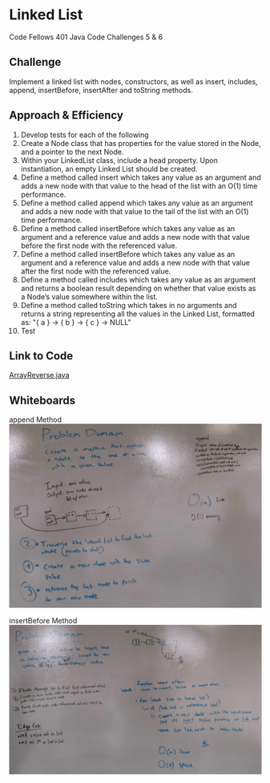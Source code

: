 # Linked List
Code Fellows 401 Java Code Challenges 5 & 6

## Challenge
Implement a linked list with nodes, constructors, as well as insert, includes, append, insertBefore, insertAfter and toString methods.

## Approach & Efficiency
1. Develop tests for each of the following
2. Create a Node class that has properties for the value stored in the Node, and a pointer to the next Node.
3. Within your LinkedList class, include a head property. Upon instantiation, an empty Linked List should be created.
4. Define a method called insert which takes any value as an argument and adds a new node with that value to the head of the list with an O(1) time performance.
5. Define a method called append which takes any value as an argument and adds a new node with that value to the tail of the list with an O(1) time performance.
6. Define a method called insertBefore which takes any value as an argument and a reference value and adds a new node with that value before the first node with the referenced value.
7. Define a method called insertBefore which takes any value as an argument and a reference value and adds a new node with that value after the first node with the referenced value.
8. Define a method called includes which takes any value as an argument and returns a boolean result depending on whether that value exists as a Node’s value somewhere within the list.
9. Define a method called toString which takes in no arguments and returns a string representing all the values in the Linked List, formatted as:
   "{ a } -> { b } -> { c } -> NULL"
10. Test

## Link to Code
[ArrayReverse.java](../src/main/java/code401Challenges/LinkedList/LinkedList.java)

## Whiteboards

append Method
![append](../assets/appendsWhiteboard.jpg)

insertBefore Method
![insertBefore](../assets/insertBeforeWhiteboard.jpg)   

